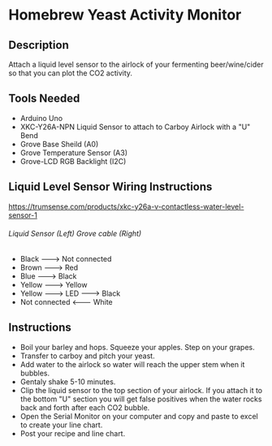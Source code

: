 # Homebrew Yeast Activity Monitor

## Description
Attach a liquid level sensor to the airlock of your fermenting beer/wine/cider so that you can plot the CO2 activity.

## Tools Needed
- Arduino Uno 
- XKC-Y26A-NPN Liquid Sensor to attach to Carboy Airlock with a "U" Bend
- Grove Base Sheild (A0)
- Grove Temperature Sensor (A3)
- Grove-LCD RGB Backlight (I2C)

## Liquid Level Sensor Wiring Instructions
https://trumsense.com/products/xkc-y26a-v-contactless-water-level-sensor-1
###### Liquid Sensor (Left) Grove cable (Right)
- Black ---> Not connected
- Brown ---> Red
- Blue ---> Black
- Yellow ---> Yellow
- Yellow ---> LED ---> Black
- Not connected <--- White

## Instructions
- Boil your barley and hops. Squeeze your apples. Step on your grapes. 
- Transfer to carboy and pitch your yeast.
- Add water to the airlock so water will reach the upper stem when it bubbles.
- Gentaly shake 5-10 minutes.
- Clip the liquid sensor to the top section of your airlock. If you attach it to the bottom "U" section you will get false positives when the water rocks back and forth after each CO2 bubble.
- Open the Serial Monitor on your computer and copy and paste to excel to create your line chart.
- Post your recipe and line chart.



